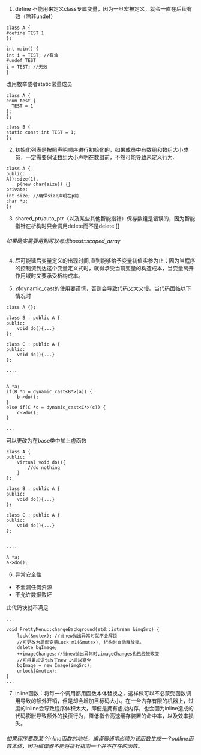 1. define 不能用来定义class专属变量，因为一旦宏被定义，就会一直在后续有效（除非undef）
```
class A {
#define TEST 1
};

int main() {
int i = TEST; //有效
#undef TEST
i = TEST; //无效
}
```

改用枚举或者static常量成员

```
class A {
enum test {
  TEST = 1
};
};

class B {
static const int TEST = 1;
};
```


2. 初始化列表是按照声明顺序进行初始化的，如果成员中有数组和数组大小成员，一定需要保证数组大小声明在数组前，不然可能导致未定义行为.
```
class A {
public:
A():size(1),
    p(new char(size)) {}
private:
int size; //确保size声明在p前
char *p;
};

```
3. shared_ptr/auto_ptr（以及某些其他智能指针）保存数组是错误的，因为智能指针在析构时只会调用delete而不是delete []
###### 如果确实需要用到可以考虑boost::scoped_array

4. 尽可能延后变量定义的出现时间,直到能够给予变量初值实参为止：因为当程序的控制流到达这个变量定义式时，就得承受当前变量的构造成本，当变量离开作用域时又要承受析构成本。

5. 对dynamic_cast的使用要谨慎，否则会导致代码又大又慢。当代码面临以下情况时
```
class A {};

class B : public A {
public:
    void do(){...}
};

class C : public A {
public:
    void do(){...}
};

....


A *a;
if(B *b = dynamic_cast<B*>(a)) {
    b->do();
}
else if(C *c = dynamic_cast<C*>(c)) {
    c->do();
}

...
```

可以更改为在base类中加上虚函数

```
class A {
public:
    virtual void do(){
        //do nothing
    }
};

class B : public A {
public:
    void do(){...}
};

class C : public A {
public:
    void do(){...}
};


....

A *a;
a->do();
```

6. 异常安全性
- 不泄漏任何资源
- 不允许数据败坏

此代码块就不满足
```
...

void PrettyMenu::changeBackground(std::istream &imgSrc) {
    lock(&mutex); //当new抛出异常时就不会解锁
    //可更改为局部变量Lock m1(&mutex), 析构时自动释放锁。
    delete bgImage;
    ++imageChanges;//当new抛出异常时,imageChanges也已经被改变
    //可将累加语句放于new 之后以避免
    bgImage = new Image(imgSrc);
    unlock(&mutex);
}
...
```
7. inline函数：将每一个调用都用函数本体替换之，这样做可以不必蒙受函数调用导致的额外开销，但是却会增加目标码大小。在一台内存有限的机器上，过度的inline会导致程序体积太大，即便是拥有虚拟内存，也会因为inline造成的代码膨胀导致额外的换页行为，降低指令高速缓存装置的命中率，以及效率损失。
###### 如果程序要取某个inline函数的地址，编译器通常必须为该函数生成一个outline函数本体，因为编译器不能将指针指向一个并不存在的函数。

